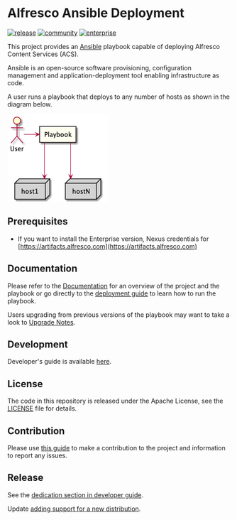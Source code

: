 # Alfresco Ansible Deployment

[![release](https://img.shields.io/github/v/release/Alfresco/alfresco-ansible-deployment?display_name=release)](https://github.com/Alfresco/alfresco-ansible-deployment/releases/latest)
[![community](https://github.com/Alfresco/alfresco-ansible-deployment/actions/workflows/community.yml/badge.svg)](https://github.com/Alfresco/alfresco-ansible-deployment/actions/workflows/community.yml)
[![enterprise](https://github.com/Alfresco/alfresco-ansible-deployment/actions/workflows/enteprise.yml/badge.svg)](https://github.com/Alfresco/alfresco-ansible-deployment/actions/workflows/enteprise.yml)

This project provides an [Ansible](https://www.ansible.com) playbook capable of
deploying Alfresco Content Services (ACS).

Ansible is an open-source software provisioning, configuration management and
application-deployment tool enabling infrastructure as code.

A user runs a playbook that deploys to any number of hosts as shown in the
diagram below.

![Ansible Overview](./docs/resources/ansible-overview.png)

## Prerequisites

* If you want to install the Enterprise version, Nexus credentials for [https://artifacts.alfresco.com](https://artifacts.alfresco.com)

## Documentation

Please refer to the [Documentation](./docs/README.md) for an overview of the
project and the playbook or go directly to the
[deployment guide](./docs/deployment-guide.md) to learn how to run the playbook.

Users upgrading from previous versions of the playbook may want to take a look
to [Upgrade Notes](docs/playbook-upgrade.md).

## Development

Developer's guide is available [here](docs/developer-guide.md).

## License

The code in this repository is released under the Apache License, see the
[LICENSE](./LICENSE) file for details.

## Contribution

Please use [this guide](CONTRIBUTING.md) to make a contribution to the project
and information to report any issues.

## Release

See the [dedication section in developer guide](docs/developer-guide.md#release).

Update [adding support for a new distribution](docs/developer-guide.md#adding-support-for-a-new-distribution).
